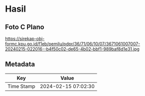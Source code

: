 # Hasil

## Foto C Plano

https://sirekap-obj-formc.kpu.go.id/f1eb/pemilu/pdpr/36/71/06/10/07/3671061007007-20240215-022016--b4f50c02-de65-4b02-bbf1-989baf8d1e31.jpg


## Metadata

| Key        | Value               |
| ---------- | ------------------- |
| Time Stamp | 2024-02-15 07:02:30 |



